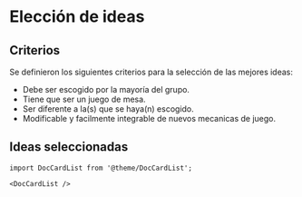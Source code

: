 # Elección de ideas

## Criterios

Se definieron los siguientes criterios para la selección de las mejores ideas:

- Debe ser escogido por la mayoría del grupo.
- Tiene que ser un juego de mesa.
- Ser diferente a la(s) que se haya(n) escogido.
- Modificable y facilmente integrable de nuevos mecanicas de juego.

## Ideas seleccionadas

```mdx-code-block
import DocCardList from '@theme/DocCardList';

<DocCardList />
```
